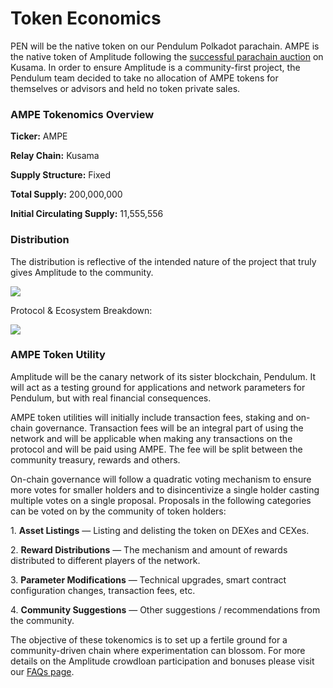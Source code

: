 # Token Economics

PEN will be the native token on our Pendulum Polkadot parachain. AMPE is the native token of Amplitude following the [successful parachain auction](https://medium.com/pendulum-chain/amplitude-ampe-tokenomics-2063d3bafde0) on Kusama. In order to ensure Amplitude is a community-first project, the Pendulum team decided to take no allocation of AMPE tokens for themselves or advisors and held no token private sales.

### **AMPE Tokenomics Overview** <a href="#74ef" id="74ef"></a>

**Ticker:** AMPE

**Relay Chain:** Kusama

**Supply Structure:** Fixed

**Total Supply:** 200,000,000

**Initial Circulating Supply:** 11,555,556

### **Distribution** <a href="#89f7" id="89f7"></a>

The distribution is reflective of the intended nature of the project that truly gives Amplitude to the community.

![](https://miro.medium.com/max/1400/0\*hJI7ggJ5cHjotvGX)

Protocol & Ecosystem Breakdown:

![](https://miro.medium.com/max/1400/0\*WiDQTAPYhLsMNg2P)

### **AMPE Token Utility** <a href="#3483" id="3483"></a>

Amplitude will be the canary network of its sister blockchain, Pendulum. It will act as a testing ground for applications and network parameters for Pendulum, but with real financial consequences.

AMPE token utilities will initially include transaction fees, staking and on-chain governance. Transaction fees will be an integral part of using the network and will be applicable when making any transactions on the protocol and will be paid using AMPE. The fee will be split between the community treasury, rewards and others.

On-chain governance will follow a quadratic voting mechanism to ensure more votes for smaller holders and to disincentivize a single holder casting multiple votes on a single proposal. Proposals in the following categories can be voted on by the community of token holders:

1\. **Asset Listings** — Listing and delisting the token on DEXes and CEXes.

2\. **Reward Distributions** — The mechanism and amount of rewards distributed to different players of the network.

3\. **Parameter Modifications** — Technical upgrades, smart contract configuration changes, transaction fees, etc.

4\. **Community Suggestions** — Other suggestions / recommendations from the community.

The objective of these tokenomics is to set up a fertile ground for a community-driven chain where experimentation can blossom. For more details on the Amplitude crowdloan participation and bonuses please visit our [FAQs page](https://pendulum.gitbook.io/pendulum-docs/amplitude-crowdloan/faqs).
